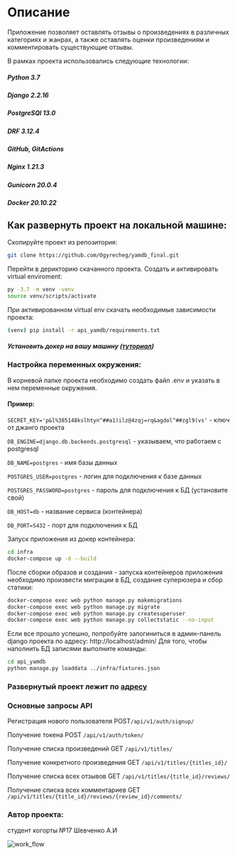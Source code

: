 # Описание
Приложение позволяет оставлять отзывы о произведениях в различных категориях и жанрах, а также оставлять оценки произведениям и комментировать существующие отзывы.

В рамках проекта использовались следующие технологии:
##### Python 3.7
##### Django 2.2.16
##### PostgreSQl 13.0
##### DRF 3.12.4
##### GitHub, GitActions
##### Nginx 1.21.3
##### Gunicorn 20.0.4
##### Docker 20.10.22

## Как развернуть проект на локальной машине:
Скопируйте проект из репозитория:
```bash 
git clone https://github.com/Ogyrecheg/yamdb_final.git
```
Перейти в дерикторию скачанного проекта.
Создать и активировать virtual enviroment:
```bash
py -3.7 -m venv -venv
source venv/scripts/activate
```
При активированном virtual env скачать необходимые зависимости проекта:
```bash
(venv) pip install -r api_yamdb/requirements.txt
```
##### Установить докер на вашу машину ([туториал](https://docs.docker.com/engine/install/))
### Настройка переменных окружения:

 В корневой папке проекта необходимо создать файл .env и указать в нем переменные окружения.

#### Пример:
```SECRET_KEY='p&l%385148kslhtyn^##a1)ilz@4zqj=rq&agdol^##zgl9(vs'``` - ключ от джанго проекта
 
```DB_ENGINE=django.db.backends.postgresql``` - указываем, что работаем с postgresql

```DB_NAME=postgres``` - имя базы данных

```POSTGRES_USER=postgres``` - логин для подключения к базе данных

```POSTGRES_PASSWORD=postgres``` - пароль для подключения к БД (установите свой)

```DB_HOST=db``` - название сервиса (контейнера)

```DB_PORT=5432``` - порт для подключения к БД


Запуск приложения из докер контейнера:
```bash
cd infra
docker-compose up -d --build
```

После сборки образов и создания - запуска контейнеров приложения необходимо произвести миграции в БД, создание суперюзера и сбор статики:
```bash
docker-compose exec web python manage.py makemigrations
docker-compose exec web python manage.py migrate
docker-compose exec web python manage.py createsuperuser
docker-compose exec web python manage.py collectstatic --no-input
```
Если все прошло успешно, попробуйте залогиниться в админ-панель django проекта по адресу:
http://localhost/admin/
Для того, чтобы наполнить БД записями выполните команды:
```bash
cd api_yamdb
python manage.py loaddata ../infra/fixtures.json
```
### Развернутый проект лежит по [адресу](http://51.250.103.76/admin/login/?next=/admin/)

### Основные запросы API

Регистрация нового пользователя POST```/api/v1/auth/signup/```

Получение токена POST ```/api/v1/auth/token/```

Получение списка произведений GET ```/api/v1/titles/```

Получение конкретного произведения GET ```/api/v1/titles/{titles_id}/```

Получение списка всех отзывов GET ```/api/v1/titles/{title_id}/reviews/```

Получение списка всех комментариев GET ```/api/v1/titles/{title_id}/reviews/{review_id}/comments/```

### Автор проекта:
студент когорты №17 Шевченко А.И

![work_flow](https://github.com/Ogyrecheg/yamdb_final/actions/workflows/yamdb_workflow.yml/badge.svg)


